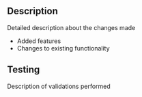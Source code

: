 ## Description 

Detailed description about the changes made

- Added features
- Changes to existing functionality 

## Testing 

Description of validations performed 
